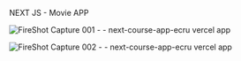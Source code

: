 NEXT JS - Movie APP

![FireShot Capture 001 -  - next-course-app-ecru vercel app](https://github.com/seyitbugraerden/NEXT-MovieApp/assets/154025499/38ef80df-8d04-4130-ba6d-69c08d5ba41a)

![FireShot Capture 002 -  - next-course-app-ecru vercel app](https://github.com/seyitbugraerden/NEXT-MovieApp/assets/154025499/2d3453ef-b8a5-4881-8c9f-c42e8a0555f5)
